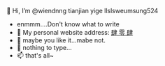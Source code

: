  👋 Hi, I’m @wiendnng
 tianjian yige llslsweumsung524
- enmmm....Don't know what to write
- 👀 My personal website address: [肆 零 肆](https://xmq.plus)
- 🌱 maybe you like it...mabe not.
- 💞️ nothing to type...
- 📫 that's all~

<!---
Sumsung524/Sumsung524 is a ✨ special ✨ repository because its `README.md` (this file) appears on your GitHub profile.
You can click the Preview link to take a look at your changes.
--->
